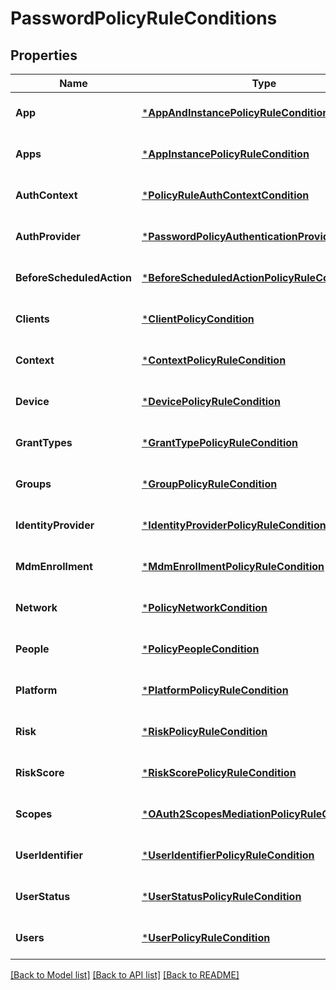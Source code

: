 # PasswordPolicyRuleConditions

## Properties
Name | Type | Description | Notes
------------ | ------------- | ------------- | -------------
**App** | [***AppAndInstancePolicyRuleCondition**](AppAndInstancePolicyRuleCondition.md) |  | [optional] [default to null]
**Apps** | [***AppInstancePolicyRuleCondition**](AppInstancePolicyRuleCondition.md) |  | [optional] [default to null]
**AuthContext** | [***PolicyRuleAuthContextCondition**](PolicyRuleAuthContextCondition.md) |  | [optional] [default to null]
**AuthProvider** | [***PasswordPolicyAuthenticationProviderCondition**](PasswordPolicyAuthenticationProviderCondition.md) |  | [optional] [default to null]
**BeforeScheduledAction** | [***BeforeScheduledActionPolicyRuleCondition**](BeforeScheduledActionPolicyRuleCondition.md) |  | [optional] [default to null]
**Clients** | [***ClientPolicyCondition**](ClientPolicyCondition.md) |  | [optional] [default to null]
**Context** | [***ContextPolicyRuleCondition**](ContextPolicyRuleCondition.md) |  | [optional] [default to null]
**Device** | [***DevicePolicyRuleCondition**](DevicePolicyRuleCondition.md) |  | [optional] [default to null]
**GrantTypes** | [***GrantTypePolicyRuleCondition**](GrantTypePolicyRuleCondition.md) |  | [optional] [default to null]
**Groups** | [***GroupPolicyRuleCondition**](GroupPolicyRuleCondition.md) |  | [optional] [default to null]
**IdentityProvider** | [***IdentityProviderPolicyRuleCondition**](IdentityProviderPolicyRuleCondition.md) |  | [optional] [default to null]
**MdmEnrollment** | [***MdmEnrollmentPolicyRuleCondition**](MDMEnrollmentPolicyRuleCondition.md) |  | [optional] [default to null]
**Network** | [***PolicyNetworkCondition**](PolicyNetworkCondition.md) |  | [optional] [default to null]
**People** | [***PolicyPeopleCondition**](PolicyPeopleCondition.md) |  | [optional] [default to null]
**Platform** | [***PlatformPolicyRuleCondition**](PlatformPolicyRuleCondition.md) |  | [optional] [default to null]
**Risk** | [***RiskPolicyRuleCondition**](RiskPolicyRuleCondition.md) |  | [optional] [default to null]
**RiskScore** | [***RiskScorePolicyRuleCondition**](RiskScorePolicyRuleCondition.md) |  | [optional] [default to null]
**Scopes** | [***OAuth2ScopesMediationPolicyRuleCondition**](OAuth2ScopesMediationPolicyRuleCondition.md) |  | [optional] [default to null]
**UserIdentifier** | [***UserIdentifierPolicyRuleCondition**](UserIdentifierPolicyRuleCondition.md) |  | [optional] [default to null]
**UserStatus** | [***UserStatusPolicyRuleCondition**](UserStatusPolicyRuleCondition.md) |  | [optional] [default to null]
**Users** | [***UserPolicyRuleCondition**](UserPolicyRuleCondition.md) |  | [optional] [default to null]

[[Back to Model list]](../README.md#documentation-for-models) [[Back to API list]](../README.md#documentation-for-api-endpoints) [[Back to README]](../README.md)

